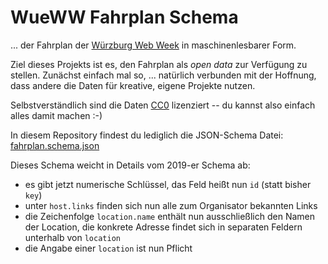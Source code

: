 # WueWW Fahrplan Schema

... der Fahrplan der [Würzburg Web Week](https://wueww.de/) in maschinenlesbarer Form.

Ziel dieses Projekts ist es, den Fahrplan als *open data* zur Verfügung zu stellen.
Zunächst einfach mal so, ... natürlich verbunden mit der Hoffnung, dass andere
die Daten für kreative, eigene Projekte nutzen.

Selbstverständlich sind die Daten
[CC0](https://creativecommons.org/publicdomain/zero/1.0/deed.de) lizenziert --
du kannst also einfach alles damit machen :-)

In diesem Repository findest du lediglich die JSON-Schema Datei:
[fahrplan.schema.json](https://wueww.github.io/fahrplan-schema/fahrplan.schema.json)

Dieses Schema weicht in Details vom 2019-er Schema ab:
 * es gibt jetzt numerische Schlüssel, das Feld heißt nun `id` (statt bisher `key`)
 * unter `host.links` finden sich nun alle zum Organisator bekannten Links
 * die Zeichenfolge `location.name` enthält nun ausschließlich den Namen der Location,
   die konkrete Adresse findet sich in separaten Feldern unterhalb von `location`
 * die Angabe einer `location` ist nun Pflicht
